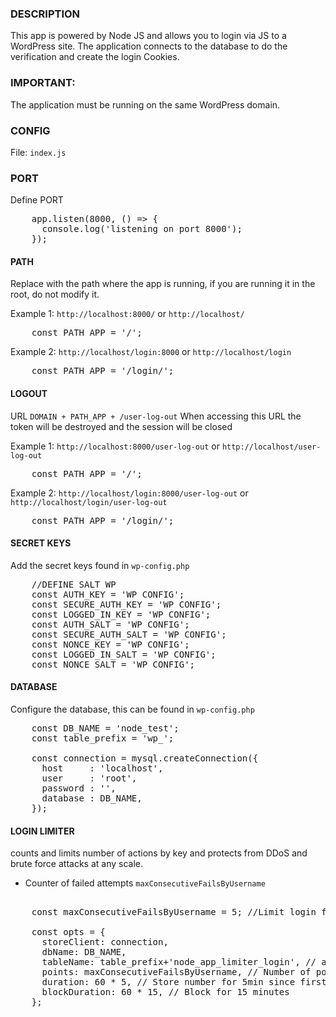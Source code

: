 ### DESCRIPTION
This app is powered by Node JS and allows you to login via JS to a WordPress site.
The application connects to the database to do the verification and create the login Cookies.

### IMPORTANT: 

The application must be running on the same WordPress domain.

### CONFIG

File: <code>index.js</code>

### PORT
Define PORT
<pre>
	app.listen(8000, () => {
	  console.log('listening on port 8000');
	});
</pre>

#### PATH

Replace with the path where the app is running, if you are running it in the root, do not modify it.


Example 1: <code>http://localhost:8000/</code> or <code>http://localhost/</code>
<pre>
	const PATH_APP = '/';
</pre>

Example 2: <code>http://localhost/login:8000</code> or <code>http://localhost/login</code>
<pre>
	const PATH_APP = '/login/';
</pre>

#### LOGOUT

URL <code>DOMAIN + PATH_APP + /user-log-out</code>
When accessing this URL the token will be destroyed and the session will be closed

Example 1: <code>http://localhost:8000/user-log-out</code> or <code>http://localhost/user-log-out</code>
<pre>
	const PATH_APP = '/';
</pre>

Example 2: <code>http://localhost/login:8000/user-log-out</code> or <code>http://localhost/login/user-log-out</code>
<pre>
	const PATH_APP = '/login/';
</pre>

#### SECRET KEYS
Add the secret keys found in <code>wp-config.php</code>
<pre>
	//DEFINE SALT WP
	const AUTH_KEY = 'WP CONFIG';
	const SECURE_AUTH_KEY = 'WP CONFIG';
	const LOGGED_IN_KEY = 'WP CONFIG';
	const AUTH_SALT = 'WP CONFIG';
	const SECURE_AUTH_SALT = 'WP CONFIG';
	const NONCE_KEY = 'WP CONFIG';
	const LOGGED_IN_SALT = 'WP CONFIG';
	const NONCE_SALT = 'WP CONFIG';
</pre>


#### DATABASE
Configure the database, this can be found in <code>wp-config.php</code>

<pre>
	const DB_NAME = 'node_test';
	const table_prefix = 'wp_';

	const connection = mysql.createConnection({
	  host     : 'localhost',
	  user     : 'root',
	  password : '',
	  database : DB_NAME,
	});
</pre>

#### LOGIN LIMITER
counts and limits number of actions by key and protects from DDoS and brute force attacks at any scale.
* Counter of failed attempts <code>maxConsecutiveFailsByUsername</code>
<pre>

	const maxConsecutiveFailsByUsername = 5; //Limit login fails

	const opts = {
	  storeClient: connection,
	  dbName: DB_NAME,
	  tableName: table_prefix+'node_app_limiter_login', // all limiters store data in one table
	  points: maxConsecutiveFailsByUsername, // Number of points
	  duration: 60 * 5, // Store number for 5min since first fail
	  blockDuration: 60 * 15, // Block for 15 minutes
	};
</pre>
